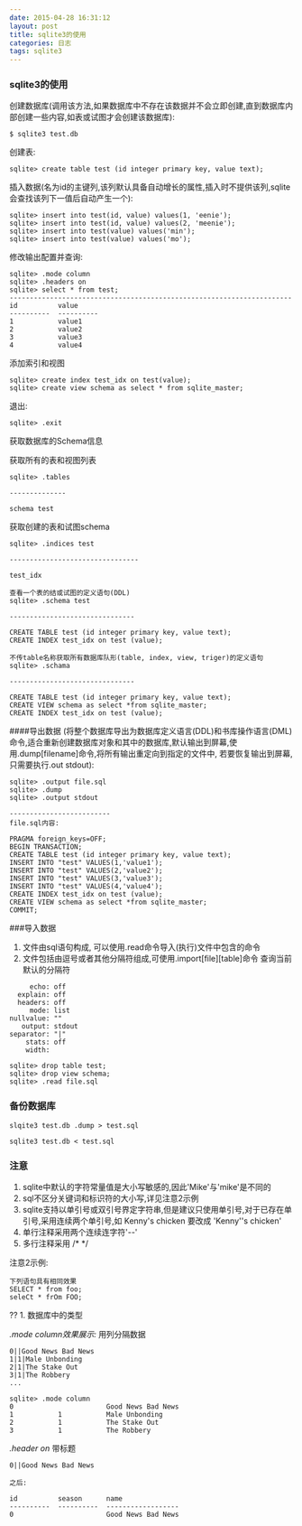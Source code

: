 ```yaml
---
date: 2015-04-28 16:31:12
layout: post
title: sqlite3的使用
categories: 日志
tags: sqlite3
---
```


### sqlite3的使用

创建数据库(调用该方法,如果数据库中不存在该数据并不会立即创建,直到数据库内部创建一些内容,如表或试图才会创建该数据库):	

```
$ sqlite3 test.db 
```

创建表:	

```
sqlite> create table test (id integer primary key, value text);
```

插入数据(名为id的主键列,该列默认具备自动增长的属性,插入时不提供该列,sqlite会查找该列下一值后自动产生一个):	

```
sqlite> insert into test(id, value) values(1, 'eenie');
sqlite> insert into test(id, value) values(2, 'meenie');
sqlite> insert into test(value) values('min');
sqlite> insert into test(value) values('mo');
```

修改输出配置并查询: 	

```
sqlite> .mode column
sqlite> .headers on
sqlite> select * from test;
----------------------------------------------------------------------
id          value
----------  ----------
1           value1
2           value2
3           value3
4           value4
```

添加索引和视图	

```
sqlite> create index test_idx on test(value);
sqlite> create view schema as select * from sqlite_master;

```

退出:	

```
sqlite> .exit
```

获取数据库的Schema信息

获取所有的表和视图列表
```
sqlite> .tables

--------------

schema test
```

获取创建的表和试图schema	

```
sqlite> .indices test

--------------------------------

test_idx

查看一个表的结或试图的定义语句(DDL)
sqlite> .schema test
	
-------------------------------

CREATE TABLE test (id integer primary key, value text);
CREATE INDEX test_idx on test (value);

不传table名称获取所有数据库队形(table, index, view, triger)的定义语句
sqlite> .schama

-------------------------------

CREATE TABLE test (id integer primary key, value text);
CREATE VIEW schema as select *from sqlite_master;
CREATE INDEX test_idx on test (value);
```		

####导出数据
(将整个数据库导出为数据库定义语言(DDL)和书库操作语言(DML)命令,适合重新创建数据库对象和其中的数据库,默认输出到屏幕,使用.dump[filename]命令,将所有输出重定向到指定的文件中, 若要恢复输出到屏幕,只需要执行.out stdout):	

```
sqlite> .output file.sql
sqlite> .dump
sqlite> .output stdout

-------------------------
file.sql内容:

PRAGMA foreign_keys=OFF;
BEGIN TRANSACTION;
CREATE TABLE test (id integer primary key, value text);
INSERT INTO "test" VALUES(1,'value1');
INSERT INTO "test" VALUES(2,'value2');
INSERT INTO "test" VALUES(3,'value3');
INSERT INTO "test" VALUES(4,'value4');
CREATE INDEX test_idx on test (value);
CREATE VIEW schema as select *from sqlite_master;
COMMIT;

```	

###导入数据
1. 文件由sql语句构成, 可以使用.read命令导入(执行)文件中包含的命令
2. 文件包括由逗号或者其他分隔符组成,可使用.import[file][table]命令
查询当前默认的分隔符	

```
     echo: off
  explain: off
  headers: off
     mode: list
nullvalue: ""
   output: stdout
separator: "|"
    stats: off
    width:
```

```
sqlite> drop table test;
sqlite> drop view schema;
sqlite> .read file.sql
```

### 备份数据库

```
slqite3 test.db .dump > test.sql

sqlite3 test.db < test.sql
```

### 注意

1. sqlite中默认的字符常量值是大小写敏感的,因此'Mike'与'mike'是不同的
2. sql不区分关键词和标识符的大小写,详见注意2示例
3. sqlite支持以单引号或双引号界定字符串,但是建议只使用单引号,对于已存在单引号,采用连续两个单引号,如 Kenny's chicken 要改成 'Kenny''s chicken'
4. 单行注释采用两个连续连字符'--'
5. 多行注释采用 /* */

注意2示例:

```
下列语句具有相同效果
SELECT * from foo;
seleCt * frOm FOO;
```

?? 1. 数据库中的类型

*.mode column效果展示:* 用列分隔数据

```
0||Good News Bad News
1|1|Male Unbonding
2|1|The Stake Out
3|1|The Robbery
...

sqlite> .mode column
0                       Good News Bad News
1           1           Male Unbonding
2           1           The Stake Out
3           1           The Robbery

```

*.header on* 带标题

```
0||Good News Bad News

之后:

id          season      name
----------  ----------  ------------------
0                       Good News Bad News

```

